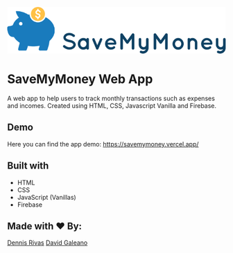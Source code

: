 

![SaveMyMoney Logo](assets/logo_saveMymoney.png)


# SaveMyMoney Web App

A web app to help users to track monthly transactions such as expenses and incomes. Created using HTML, CSS, Javascript Vanilla and Firebase.

## Demo

Here you can find the app demo: https://savemymoney.vercel.app/

## Built with 
* HTML 
* CSS
* JavaScript (Vanillas)
* Firebase

## Made with ❤️  By:

[Dennis Rivas](https://github.com/iqrivas)
[David Galeano](https://github.com/davidevOS) 

```